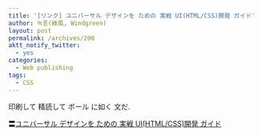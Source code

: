 ```yaml
---
title: '[リンク] ユニバーサル デザインを ための 実戦 UI(HTML/CSS)開発 ガイド'
author: 녹풍(綠風, Windgreen)
layout: post
permalink: /archives/200
aktt_notify_twitter:
  - yes
categories:
  - Web publishing
tags:
  - CSS
---
```

印刷して 精読して ボール に如く 文だ.

〓<a href="http://naradesign.net/open_content/lecture/wp/" target="_blank">ユニバーサル デザインを ための 実戦 UI(HTML/CSS)開発 ガイド</a>